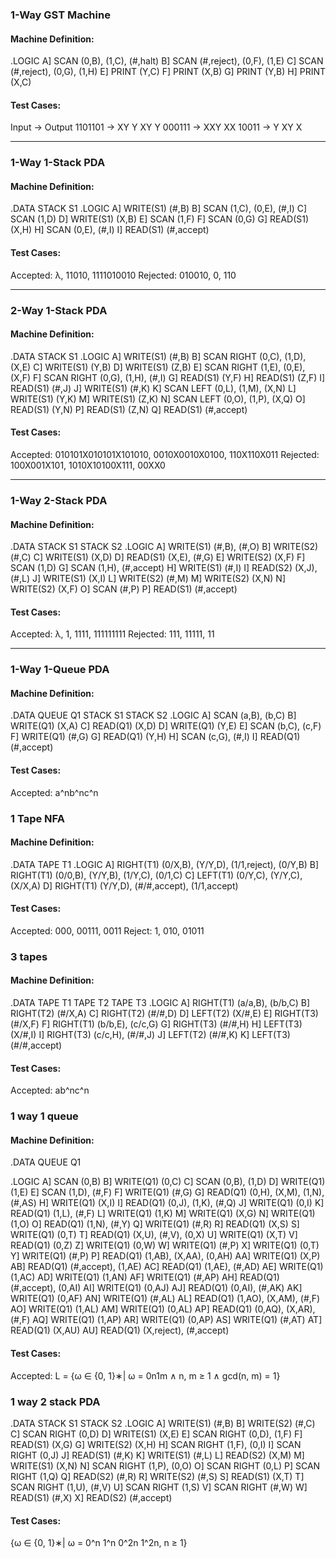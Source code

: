 ### 1-Way GST Machine
#### Machine Definition:
.LOGIC
A] SCAN (0,B), (1,C), (#,halt)
B] SCAN (#,reject), (0,F), (1,E)
C] SCAN (#,reject), (0,G), (1,H)
E] PRINT (Y,C)
F] PRINT (X,B)
G] PRINT (Y,B)
H] PRINT (X,C)

#### Test Cases:
Input → Output
1101101 → XY Y XY Y
000111 → XXY XX
10011 → Y XY X

---

### 1-Way 1-Stack PDA
#### Machine Definition:
.DATA
STACK S1
.LOGIC
A] WRITE(S1) (#,B)
B] SCAN (1,C), (0,E), (#,I)
C] SCAN (1,D)
D] WRITE(S1) (X,B)
E] SCAN (1,F)
F] SCAN (0,G)
G] READ(S1) (X,H)
H] SCAN (0,E), (#,I)
I] READ(S1) (#,accept)

#### Test Cases:
Accepted: λ, 11010, 1111010010
Rejected: 010010, 0, 110

---

### 2-Way 1-Stack PDA
#### Machine Definition:
.DATA
STACK S1
.LOGIC
A] WRITE(S1) (#,B)
B] SCAN RIGHT (0,C), (1,D), (X,E)
C] WRITE(S1) (Y,B)
D] WRITE(S1) (Z,B)
E] SCAN RIGHT (1,E), (0,E), (X,F)
F] SCAN RIGHT (0,G), (1,H), (#,I)
G] READ(S1) (Y,F)
H] READ(S1) (Z,F)
I] READ(S1) (#,J)
J] WRITE(S1) (#,K)
K] SCAN LEFT (0,L), (1,M), (X,N)
L] WRITE(S1) (Y,K)
M] WRITE(S1) (Z,K)
N] SCAN LEFT (0,O), (1,P), (X,Q)
O] READ(S1) (Y,N)
P] READ(S1) (Z,N)
Q] READ(S1) (#,accept)

#### Test Cases:
Accepted: 010101X010101X101010, 0010X0010X0100, 110X110X011
Rejected: 100X001X101, 1010X10100X111, 00XX0

---

### 1-Way 2-Stack PDA
#### Machine Definition:
.DATA
STACK S1
STACK S2
.LOGIC
A] WRITE(S1) (#,B), (#,O)
B] WRITE(S2) (#,C)
C] WRITE(S1) (X,D)
D] READ(S1) (X,E), (#,G)
E] WRITE(S2) (X,F)
F] SCAN (1,D)
G] SCAN (1,H), (#,accept)
H] WRITE(S1) (#,I)
I] READ(S2) (X,J), (#,L)
J] WRITE(S1) (X,I)
L] WRITE(S2) (#,M)
M] WRITE(S2) (X,N)
N] WRITE(S2) (X,F)
O] SCAN (#,P)
P] READ(S1) (#,accept)

#### Test Cases:
Accepted: λ, 1, 1111, 111111111
Rejected: 111, 11111, 11

---

### 1-Way 1-Queue PDA
#### Machine Definition:
.DATA
QUEUE Q1
STACK S1
STACK S2
.LOGIC
A] SCAN (a,B), (b,C)
B] WRITE(Q1) (X,A)
C] READ(Q1) (X,D)
D] WRITE(Q1) (Y,E)
E] SCAN (b,C), (c,F)
F] WRITE(Q1) (#,G)
G] READ(Q1) (Y,H)
H] SCAN (c,G), (#,I)
I] READ(Q1) (#,accept)

#### Test Cases:
Accepted: a^nb^nc^n

### 1 Tape NFA
#### Machine Definition:
.DATA
TAPE T1
.LOGIC
A] RIGHT(T1) (0/X,B), (Y/Y,D), (1/1,reject), (0/Y,B)
B] RIGHT(T1) (0/0,B), (Y/Y,B), (1/Y,C), (0/1,C)
C] LEFT(T1) (0/Y,C), (Y/Y,C), (X/X,A)
D] RIGHT(T1) (Y/Y,D), (#/#,accept), (1/1,accept)

#### Test Cases:
Accepted: 000, 00111, 0011
Reject: 1, 010, 01011

### 3 tapes
#### Machine Definition:
.DATA
TAPE T1
TAPE T2
TAPE T3
.LOGIC
A] RIGHT(T1) (a/a,B), (b/b,C)
B] RIGHT(T2) (#/X,A)
C] RIGHT(T2) (#/#,D)
D] LEFT(T2) (X/#,E)
E] RIGHT(T3) (#/X,F)
F] RIGHT(T1) (b/b,E), (c/c,G)
G] RIGHT(T3) (#/#,H)
H] LEFT(T3) (X/#,I)
I] RIGHT(T3) (c/c,H), (#/#,J)
J] LEFT(T2) (#/#,K)
K] LEFT(T3) (#/#,accept)

#### Test Cases:
Accepted: ab^nc^n


### 1 way 1 queue
#### Machine Definition:
.DATA 
QUEUE Q1

.LOGIC
A] SCAN (0,B)
B] WRITE(Q1) (0,C)
C] SCAN (0,B), (1,D)
D] WRITE(Q1) (1,E)
E] SCAN (1,D), (#,F)
F] WRITE(Q1) (#,G)
G] READ(Q1) (0,H), (X,M), (1,N), (#,AS)
H] WRITE(Q1) (X,I)
I] READ(Q1) (0,J), (1,K), (#,Q)
J] WRITE(Q1) (0,I)
K] READ(Q1) (1,L), (#,F)
L] WRITE(Q1) (1,K)
M] WRITE(Q1) (X,G)
N] WRITE(Q1) (1,O)
O] READ(Q1) (1,N), (#,Y)
Q] WRITE(Q1) (#,R)
R] READ(Q1) (X,S)
S] WRITE(Q1) (0,T)
T] READ(Q1) (X,U), (#,V), (0,X)
U] WRITE(Q1) (X,T)
V] READ(Q1) (0,Z)
Z] WRITE(Q1) (0,W) 
W] WRITE(Q1) (#,P)
X] WRITE(Q1) (0,T)
Y] WRITE(Q1) (#,P)
P] READ(Q1) (1,AB), (X,AA), (0,AH)
AA] WRITE(Q1) (X,P)
AB] READ(Q1) (#,accept), (1,AE)
AC] READ(Q1) (1,AE), (#,AD)
AE] WRITE(Q1) (1,AC)
AD] WRITE(Q1) (1,AN)
AF] WRITE(Q1) (#,AP)
AH] READ(Q1) (#,accept), (0,AI)
AI] WRITE(Q1) (0,AJ)
AJ] READ(Q1) (0,AI), (#,AK)
AK] WRITE(Q1) (0,AF)
AN] WRITE(Q1) (#,AL)
AL] READ(Q1) (1,AO), (X,AM), (#,F)
AO] WRITE(Q1) (1,AL)
AM] WRITE(Q1) (0,AL)
AP] READ(Q1) (0,AQ), (X,AR), (#,F)
AQ] WRITE(Q1) (1,AP)
AR] WRITE(Q1) (0,AP)
AS] WRITE(Q1) (#,AT)
AT] READ(Q1) (X,AU)
AU] READ(Q1) (X,reject), (#,accept)

#### Test Cases:
Accepted:  L = {ω ∈ {0, 1}∗| ω = 0n1m ∧ n, m ≥ 1 ∧ gcd(n, m) = 1}

### 1 way 2 stack PDA
.DATA
STACK S1
STACK S2
.LOGIC
A] WRITE(S1) (#,B)
B] WRITE(S2) (#,C)
C] SCAN RIGHT (0,D)
D] WRITE(S1) (X,E)
E] SCAN RIGHT (0,D), (1,F)
F] READ(S1) (X,G)
G] WRITE(S2) (X,H)
H] SCAN RIGHT (1,F), (0,I)
I] SCAN RIGHT (0,J)
J] READ(S1) (#,K)
K] WRITE(S1) (#,L)
L] READ(S2) (X,M)
M] WRITE(S1) (X,N)
N] SCAN RIGHT (1,P), (0,O)
O] SCAN RIGHT (0,L)
P] SCAN RIGHT (1,Q)
Q] READ(S2) (#,R)
R] WRITE(S2) (#,S)
S] READ(S1) (X,T)
T] SCAN RIGHT (1,U), (#,V)
U] SCAN RIGHT (1,S)
V] SCAN RIGHT (#,W)
W] READ(S1) (#,X)
X] READ(S2) (#,accept)

#### Test Cases:
{ω ∈ {0, 1}∗| ω = 0^n 1^n 0^2n 1^2n, n ≥ 1}